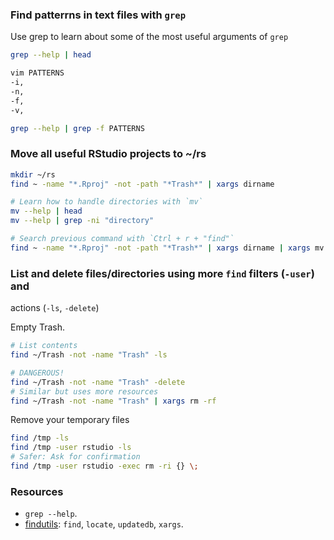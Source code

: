 ### Find patterrns in text files with `grep`

Use grep to learn about some of the most useful arguments of `grep`

```bash
grep --help | head

vim PATTERNS
-i,
-n,
-f,
-v,

grep --help | grep -f PATTERNS
```

### Move all useful RStudio projects to ~/rs

```bash
mkdir ~/rs
find ~ -name "*.Rproj" -not -path "*Trash*" | xargs dirname

# Learn how to handle directories with `mv`
mv --help | head
mv --help | grep -ni "directory"

# Search previous command with `Ctrl + r + "find"`
find ~ -name "*.Rproj" -not -path "*Trash*" | xargs dirname | xargs mv -t rs
```

### List and delete files/directories using more `find` filters (`-user`) and
actions (`-ls`, `-delete`)

Empty Trash.

```bash
# List contents
find ~/Trash -not -name "Trash" -ls

# DANGEROUS!
find ~/Trash -not -name "Trash" -delete
# Similar but uses more resources
find ~/Trash -not -name "Trash" | xargs rm -rf
```

Remove your temporary files

```bash
find /tmp -ls
find /tmp -user rstudio -ls
# Safer: Ask for confirmation
find /tmp -user rstudio -exec rm -ri {} \;
```

### Resources

* `grep --help`.
* [findutils](https://www.gnu.org/software/findutils/): `find`, `locate`,
`updatedb`, `xargs`.

